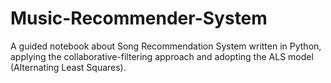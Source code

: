 # Music-Recommender-System
A guided notebook about Song Recommendation System written in Python, applying the collaborative-filtering approach and adopting the ALS model (Alternating Least Squares).
